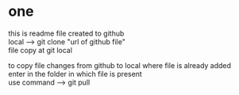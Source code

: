 # one

this is readme file created to github <br>
local --> git clone "url of github file" <br>
file copy at git local
<br>

to copy file changes from github to local where file is already added <br>
enter in the folder in which file is present <br>
use command --> git pull 
